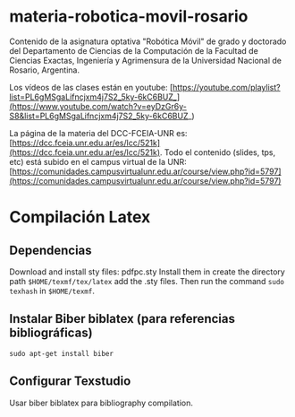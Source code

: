 # materia-robotica-movil-rosario

Contenido de la asignatura optativa "Robótica Móvil" de grado y doctorado del Departamento de Ciencias de la Computación de la Facultad de Ciencias Exactas, Ingeniería y Agrimensura de la Universidad Nacional de Rosario, Argentina.

Los vídeos de las clases están en youtube: [https://youtube.com/playlist?list=PL6gMSgaLifncjxm4j7S2_5ky-6kC6BUZ_](https://www.youtube.com/watch?v=eyDzGr6y-S8&list=PL6gMSgaLifncjxm4j7S2_5ky-6kC6BUZ_)

La página de la materia del DCC-FCEIA-UNR es: [https://dcc.fceia.unr.edu.ar/es/lcc/521k](https://dcc.fceia.unr.edu.ar/es/lcc/521k). Todo el contenido (slides, tps, etc) está subido en el campus virtual de la UNR: [https://comunidades.campusvirtualunr.edu.ar/course/view.php?id=5797](https://comunidades.campusvirtualunr.edu.ar/course/view.php?id=5797)

# Compilación Latex

## Dependencias
Download and install sty files: pdfpc.sty
Install them in create the directory path `$HOME/texmf/tex/latex` add the .sty files. Then run the command `sudo texhash`  in `$HOME/texmf`.

## Instalar Biber biblatex (para referencias bibliográficas)

```
sudo apt-get install biber
```

## Configurar Texstudio
Usar biber biblatex para bibliography compilation.
